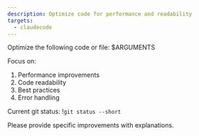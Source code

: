 ```yaml
---
description: Optimize code for performance and readability
targets:
  - claudecode
---
```


Optimize the following code or file: $ARGUMENTS

Focus on:
1. Performance improvements
2. Code readability
3. Best practices
4. Error handling

Current git status:
!`git status --short`

Please provide specific improvements with explanations.